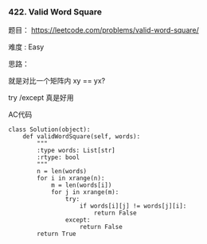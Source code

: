 ### 422. Valid Word Square





题目： 
<https://leetcode.com/problems/valid-word-square/>



难度 : Easy



思路：

就是对比一个矩阵内 xy == yx?

try /except 真是好用

AC代码



```
class Solution(object):
    def validWordSquare(self, words):
        """
        :type words: List[str]
        :rtype: bool
        """
        n = len(words)
        for i in xrange(n):
        	m = len(words[i])
        	for j in xrange(m):
        		try:
        			if words[i][j] != words[j][i]:
        				return False
        		except:
        			return False
        return True
```





